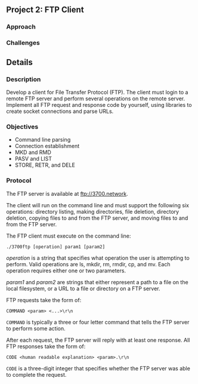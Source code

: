 ## Project 2: FTP Client

### Approach

### Challenges


## Details

### Description
Develop a client for File Transfer Protocol (FTP). The client must login to a remote FTP server and perform several operations on the remote server. Implement all FTP request and response code by yourself, using libraries to create socket connections and parse URLs.

### Objectives
- Command line parsing
- Connection establishment
- MKD and RMD
- PASV and LIST
- STORE, RETR, and DELE

### Protocol
The FTP server is available at ftp://3700.network.

The client will run on the command line and must support the following six operations: directory listing, making directories, file deletion, directory deletion, copying files to and from the FTP server, and moving files to and from the FTP server.

The FTP client must execute on the command line:
```
./3700ftp [operation] param1 [param2]
```
_operation_ is a string that specifies what operation the user is attempting to perform. Valid operations are ls, mkdir, rm, rmdir, cp, and mv. Each operation requires either one or two parameters.

_param1_ and _param2_ are strings that either represent a path to a file on the local filesystem, or a URL to a file or directory on a FTP server.

FTP requests take the form of:
```
COMMAND <param> <...>\r\n
```

`COMMAND` is typically a three or four letter command that tells the FTP server to perform some action.

After each request, the FTP server will reply with at least one response. All FTP responses take the form of:
```
CODE <human readable explanation> <param>.\r\n
```

`CODE` is a three-digit integer that specifies whether the FTP server was able to complete the request.
